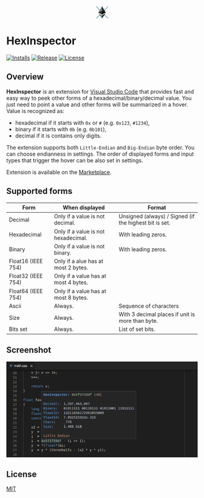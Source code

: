 <div align='center'>
  <img src='images/icon.png'>
</div>

# HexInspector

[![Installs](https://img.shields.io/visual-studio-marketplace/i/mateuszchudyk.hexinspector.svg?colorB=blue&style=for-the-badge)](https://marketplace.visualstudio.com/items?itemName=mateuszchudyk.hexinspector)
[![Release](https://img.shields.io/github/release/mateuszchudyk/vscode-hexinspector.svg?colorB=blue&style=for-the-badge)](https://github.com/mateuszchudyk/vscode-hexinspector/releases)
[![License](https://img.shields.io/badge/License-MIT-blue.svg?colorB=blue&style=for-the-badge)](./LICENSE)

## Overview

**HexInspector** is an extension for [Visual Studio Code] that provides fast and easy way to peek other forms of a hexadecimal/binary/decimal value. You just need to point a value and other forms will be summarized in a hover. Value is recognized as:
- hexadecimal if it starts with `0x` or `#` (e.g. `0x123`, `#1234`),
- binary if it starts with `0b` (e.g. `0b101`),
- decimal if it is contains only digits.

The extension supports both `Little-Endian` and `Big-Endian` byte order. You can choose endianness in settings. The order of displayed forms and input types that trigger the hover can be also set in settings.

Extension is available on the [Marketplace].

## Supported forms

| Form               | When displayed                       | Format                                                 |
|--------------------|--------------------------------------|--------------------------------------------------------|
| Decimal            | Only if a value is not decimal.      | Unsigned (always) / Signed (if the highest bit is set. |
| Hexadecimal        | Only if a value is not hexadecimal.  | With leading zeros.                                    |
| Binary             | Only if a value is not binary.       | With leading zeros.                                    |
| Float16 (IEEE 754) | Only if a alue has at most 2 bytes.  |                                                        |
| Float32 (IEEE 754) | Only if a value has at most 4 bytes. |                                                        |
| Float64 (IEEE 754) | Only if a value has at most 8 bytes. |                                                        |
| Ascii              | Always.                              | Sequence of characters                                 |
| Size               | Always.                              | With 3 decimal places if unit is more than byte.       |
| Bits set           | Always.                              | List of set bits.                                      |

## Screenshot

<img src='images/screenshot.png'>

## License

[MIT]



[Visual Studio Code]: https://code.visualstudio.com/
[Marketplace]: https://marketplace.visualstudio.com/items?itemName=mateuszchudyk.hexinspector
[MIT]: LICENSE
